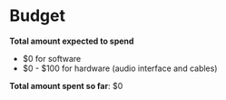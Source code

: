 # Budget

**Total amount expected to spend** 
- $0 for software
- $0 - $100 for hardware (audio interface and cables)

**Total amount spent so far**: $0
